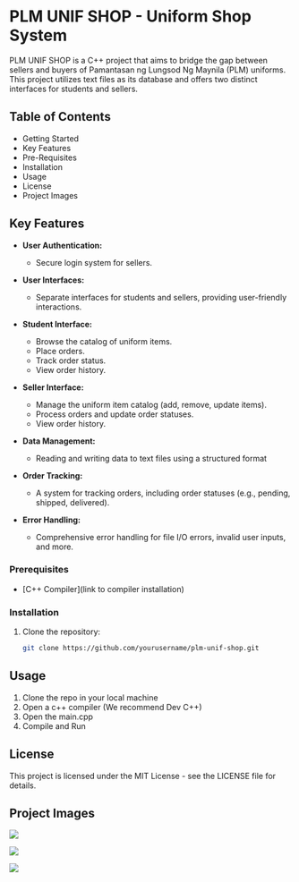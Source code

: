 # PLM UNIF SHOP - Uniform Shop System

PLM UNIF SHOP is a C++ project that aims to bridge the gap between sellers and buyers of Pamantasan ng Lungsod Ng Maynila (PLM) uniforms. This project utilizes text files as its database and offers two distinct interfaces for students and sellers. 
## Table of Contents
- Getting Started
- Key Features
- Pre-Requisites
- Installation
- Usage
- License
- Project Images

## Key Features

- **User Authentication:**
  - Secure login system for sellers.
  
- **User Interfaces:**
  - Separate interfaces for students and sellers, providing user-friendly interactions.

- **Student Interface:**
  - Browse the catalog of uniform items.
  - Place orders.
  - Track order status.
  - View order history.

- **Seller Interface:**
  - Manage the uniform item catalog (add, remove, update items).
  - Process orders and update order statuses.
  - View order history.

- **Data Management:**
  - Reading and writing data to text files using a structured format

- **Order Tracking:**
  - A system for tracking orders, including order statuses (e.g., pending, shipped, delivered).

- **Error Handling:**
  - Comprehensive error handling for file I/O errors, invalid user inputs, and more.

### Prerequisites

- [C++ Compiler](link to compiler installation)

### Installation

1. Clone the repository:

   ```bash
   git clone https://github.com/yourusername/plm-unif-shop.git

## Usage
1. Clone the repo in your local machine
2. Open a c++ compiler (We recommend Dev C++)
3. Open the main.cpp
4. Compile and Run

## License

This project is licensed under the MIT License - see the LICENSE file for details.

## Project Images
![](https://i.ibb.co/hVfsY1b/devcpp-k-LO631t-R7g.png)

![](https://i.ibb.co/JpF26WC/Windows-Terminal-m8-Ya-Ok-KQl-A.png)

![](https://i.ibb.co/FBNHHWL/Windows-Terminal-c-Pd-Vlz-Ht-En.png)
